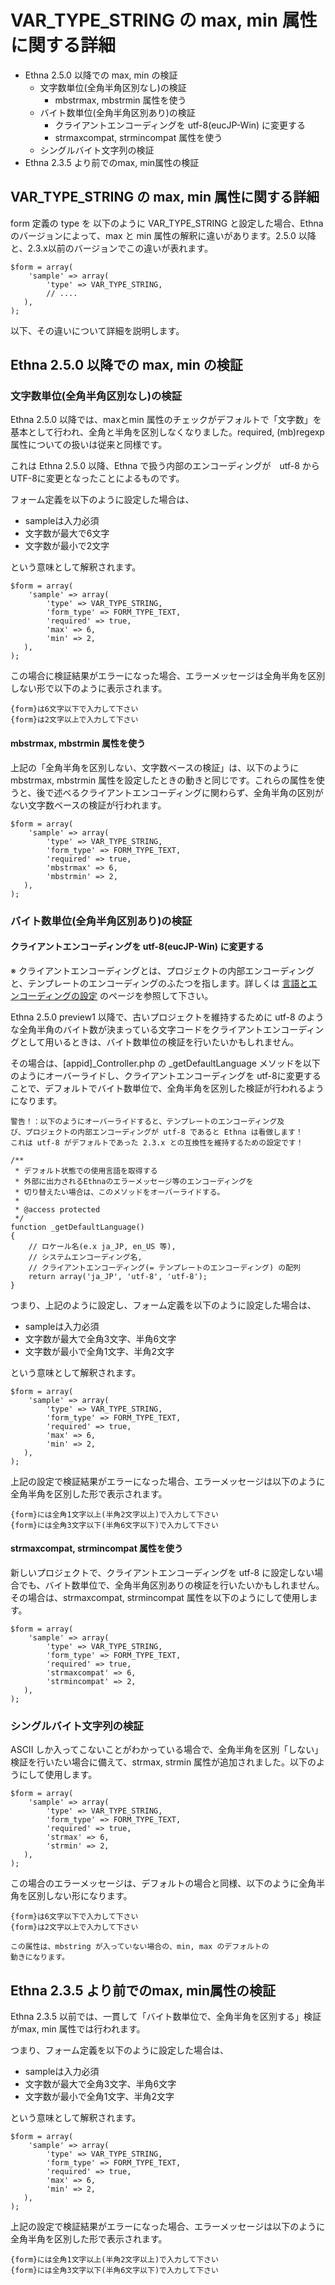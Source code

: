 # VAR_TYPE_STRING の max, min 属性に関する詳細
- Ethna 2.5.0 以降での max, min の検証 
  - 文字数単位(全角半角区別なし)の検証
    - mbstrmax, mbstrmin 属性を使う 
  - バイト数単位(全角半角区別あり)の検証 
    - クライアントエンコーディングを utf-8(eucJP-Win) に変更する 
    - strmaxcompat, strmincompat 属性を使う 
  - シングルバイト文字列の検証 
- Ethna 2.3.5 より前でのmax, min属性の検証 

## VAR\_TYPE\_STRING の max, min 属性に関する詳細

form 定義の type を 以下のように VAR\_TYPE\_STRING と設定した場合、Ethna のバージョンによって、max と min 属性の解釈に違いがあります。2.5.0 以降と、2.3.x以前のバージョンでこの違いが表れます。

    $form = array(
        'sample' => array(
            'type' => VAR_TYPE_STRING,
            // ....
       ),
    );

以下、その違いについて詳細を説明します。

## Ethna 2.5.0 以降での max, min の検証

### 文字数単位(全角半角区別なし)の検証

Ethna 2.5.0 以降では、maxとmin 属性のチェックがデフォルトで「文字数」を基本として行われ、全角と半角を区別しなくなりました。required, (mb)regexp 属性についての扱いは従来と同様です。

これは Ethna 2.5.0 以降、Ethna で扱う内部のエンコーディングが　utf-8 から UTF-8に変更となったことによるものです。

フォーム定義を以下のように設定した場合は、

- sampleは入力必須
- 文字数が最大で6文字
- 文字数が最小で2文字

という意味として解釈されます。

    $form = array(
        'sample' => array(
            'type' => VAR_TYPE_STRING,
            'form_type' => FORM_TYPE_TEXT,
            'required' => true,
            'max' => 6,
            'min' => 2,
       ),
    );

この場合に検証結果がエラーになった場合、エラーメッセージは全角半角を区別しない形で以下のように表示されます。

    {form}は6文字以下で入力して下さい
    {form}は2文字以上で入力して下さい

#### mbstrmax, mbstrmin 属性を使う

上記の「全角半角を区別しない、文字数ベースの検証」は、以下のように mbstrmax, mbstrmin 属性を設定したときの動きと同じです。これらの属性を使うと、後で述べるクライアントエンコーディングに関わらず、全角半角の区別がない文字数ベースの検証が行われます。

    $form = array(
        'sample' => array(
            'type' => VAR_TYPE_STRING,
            'form_type' => FORM_TYPE_TEXT,
            'required' => true,
            'mbstrmax' => 6,
            'mbstrmin' => 2,
       ),
    );

### バイト数単位(全角半角区別あり)の検証

#### クライアントエンコーディングを utf-8(eucJP-Win) に変更する

※ クライアントエンコーディングとは、プロジェクトの内部エンコーディングと、テンプレートのエンコーディングのふたつを指します。詳しくは [言語とエンコーディングの設定](dev_guide-app-setlanguage.md) のページを参照して下さい。

Ethna 2.5.0 preview1 以降で、古いプロジェクトを維持するために utf-8 のような全角半角のバイト数が決まっている文字コードをクライアントエンコーディングとして用いるときは、バイト数単位の検証を行いたいかもしれません。

その場合は、[appid]\_Controller.php の \_getDefaultLanguage メソッドを以下のようにオーバーライドし、クライアントエンコーディングを utf-8に変更することで、デフォルトでバイト数単位で、全角半角を区別した検証が行われるようになります。

    警告！：以下のようにオーバーライドすると、テンプレートのエンコーディング及
    び、プロジェクトの内部エンコーディングが utf-8 であると Ethna は看做します！
    これは utf-8 がデフォルトであった 2.3.x との互換性を維持するための設定です！

    /**
     * デフォルト状態での使用言語を取得する
     * 外部に出力されるEthnaのエラーメッセージ等のエンコーディングを
     * 切り替えたい場合は、このメソッドをオーバーライドする。
     *
     * @access protected
     */
    function _getDefaultLanguage()
    {
        // ロケール名(e.x ja_JP, en_US 等),
        // システムエンコーディング名,
        // クライアントエンコーディング(= テンプレートのエンコーディング) の配列
        return array('ja_JP', 'utf-8', 'utf-8');
    }

つまり、上記のように設定し、フォーム定義を以下のように設定した場合は、

- sampleは入力必須
- 文字数が最大で全角3文字、半角6文字
- 文字数が最小で全角1文字、半角2文字

という意味として解釈されます。

    $form = array(
        'sample' => array(
            'type' => VAR_TYPE_STRING,
            'form_type' => FORM_TYPE_TEXT,
            'required' => true,
            'max' => 6,
            'min' => 2,
       ),
    );

上記の設定で検証結果がエラーになった場合、エラーメッセージは以下のように全角半角を区別した形で表示されます。

    {form}には全角1文字以上(半角2文字以上)で入力して下さい
    {form}には全角3文字以下(半角6文字以下)で入力して下さい

#### strmaxcompat, strmincompat 属性を使う

新しいプロジェクトで、クライアントエンコーディングを utf-8 に設定しない場合でも、バイト数単位で、全角半角区別ありの検証を行いたいかもしれません。その場合は、strmaxcompat, strmincompat 属性を以下のようにして使用します。

    $form = array(
        'sample' => array(
            'type' => VAR_TYPE_STRING,
            'form_type' => FORM_TYPE_TEXT,
            'required' => true,
            'strmaxcompat' => 6,
            'strmincompat' => 2,
       ),
    );

### シングルバイト文字列の検証

ASCII しか入ってこないことがわかっている場合で、全角半角を区別「しない」検証を行いたい場合に備えて、strmax, strmin 属性が追加されました。以下のようにして使用します。

    $form = array(
        'sample' => array(
            'type' => VAR_TYPE_STRING,
            'form_type' => FORM_TYPE_TEXT,
            'required' => true,
            'strmax' => 6,
            'strmin' => 2,
       ),
    );

この場合のエラーメッセージは、デフォルトの場合と同様、以下のように全角半角を区別しない形になります。

    {form}は6文字以下で入力して下さい
    {form}は2文字以上で入力して下さい

    この属性は、mbstring が入っていない場合の、min, max のデフォルトの
    動きになります。

## Ethna 2.3.5 より前でのmax, min属性の検証

Ethna 2.3.5 以前では、一貫して「バイト数単位で、全角半角を区別する」検証がmax, min 属性では行われます。

つまり、フォーム定義を以下のように設定した場合は、

- sampleは入力必須
- 文字数が最大で全角3文字、半角6文字
- 文字数が最小で全角1文字、半角2文字

という意味として解釈されます。

    $form = array(
        'sample' => array(
            'type' => VAR_TYPE_STRING,
            'form_type' => FORM_TYPE_TEXT,
            'required' => true,
            'max' => 6,
            'min' => 2,
       ),
    );

上記の設定で検証結果がエラーになった場合、エラーメッセージは以下のように全角半角を区別した形で表示されます。

    {form}には全角1文字以上(半角2文字以上)で入力して下さい
    {form}には全角3文字以下(半角6文字以下)で入力して下さい

